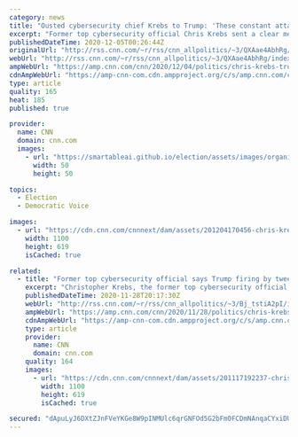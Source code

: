 ```yaml
---
category: news
title: "Ousted cybersecurity chief Krebs to Trump: 'These constant attacks ... are very dangerous'"
excerpt: "Former top cybersecurity official Chris Krebs sent a clear message to President Donald Trump on Friday: Stop attacking the integrity of last month's election because American democracy is fragile.\n    \n"
publishedDateTime: 2020-12-05T00:26:44Z
originalUrl: "http://rss.cnn.com/~r/rss/cnn_allpolitics/~3/QXAae4AbhRg/index.html"
webUrl: "http://rss.cnn.com/~r/rss/cnn_allpolitics/~3/QXAae4AbhRg/index.html"
ampWebUrl: "https://amp.cnn.com/cnn/2020/12/04/politics/chris-krebs-trump-cnntv/index.html"
cdnAmpWebUrl: "https://amp-cnn-com.cdn.ampproject.org/c/s/amp.cnn.com/cnn/2020/12/04/politics/chris-krebs-trump-cnntv/index.html"
type: article
quality: 165
heat: 185
published: true

provider:
  name: CNN
  domain: cnn.com
  images:
    - url: "https://smartableai.github.io/election/assets/images/organizations/cnn.com-50x50.jpg"
      width: 50
      height: 50

topics:
  - Election
  - Democratic Voice

images:
  - url: "https://cdn.cnn.com/cnnnext/dam/assets/201204170456-chris-krebs-on-the-lead-12-4-2020-vpx-super-tease.jpg"
    width: 1100
    height: 619
    isCached: true

related:
  - title: "Former top cybersecurity official says Trump firing by tweet was 'not how I wanted to go out'"
    excerpt: "Christopher Krebs, the former top cybersecurity official, said President Donald Trump's decision to unceremoniously fire him via tweet last week was \"not how I wanted to go out.\"\n    \n"
    publishedDateTime: 2020-11-28T20:17:30Z
    webUrl: "http://rss.cnn.com/~r/rss/cnn_allpolitics/~3/Bj_tstiA2pI/index.html"
    ampWebUrl: "https://amp.cnn.com/cnn/2020/11/28/politics/chris-krebs-trump-election-security-60-minutes-interview/index.html"
    cdnAmpWebUrl: "https://amp-cnn-com.cdn.ampproject.org/c/s/amp.cnn.com/cnn/2020/11/28/politics/chris-krebs-trump-election-security-60-minutes-interview/index.html"
    type: article
    provider:
      name: CNN
      domain: cnn.com
    quality: 164
    images:
      - url: "https://cdn.cnn.com/cnnnext/dam/assets/201117192237-chris-krebs-2019-super-tease.jpg"
        width: 1100
        height: 619
        isCached: true

secured: "dApuLyJ6DXtZJnFVeYKGe8W9pINMUlc6qrGNFOd5G2bFm0FCDmNAnqaCYxiDUH5Owu0S5nw9SC6xisUFy57Wt6ocQ4DEWwjL6y9M7AB+tiALRUW3VogB107fkLOZjevdoz46Hd6pmf+C4MHWCXyDesHwCbS6S5/4DUrFW7MCIVzqCFPfsev+vhwfdq/0JNqPrHJyNcyixjQlvLp8H1APnaaP7FiPzSmzZt3NDkQhCAT/EuhxA5RYC/BpngdSVwKJqeh69/bI/h4hrEI75VLyquPF2UZoDxPf9qLjefNTCiCRvAJpcb0GYGrrTozlvdQJD5WsmDu/dm5uo+WTQO+NmPJc02cjSMA1jxEpfrtTUAQ=;54ShCcsdC34tEBQDhlR1pw=="
---
```


